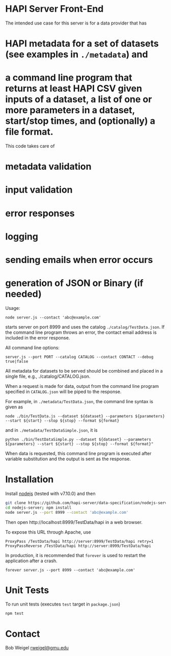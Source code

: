 # HAPI Server Front-End

The intended use case for this server is for a data provider that has

# HAPI metadata for a set of datasets (see examples in `./metadata`) and
# a command line program that returns at least HAPI CSV given inputs of a dataset, a list of one or more parameters in a dataset, start/stop times, and (optionally) a file format.

This code takes care of
# metadata validation
# input validation
# error responses
# logging
# sending emails when error occurs
# generation of JSON or Binary (if needed)

Usage:

`node server.js --contact 'abc@example.com'`

starts server on port 8999 and uses the catalog `./catalog/TestData.json`. If the command line program throws an error, the contact email address is included in the error response.
 
All command line options:

`server.js --port PORT --catalog CATALOG --contact CONTACT --debug true|false`

All metadata for datasets to be served should be combined and placed in a single file, e.g., ./catalog/CATALOG.json.

When a request is made for data, output from the command line program specified in `CATALOG.json` will be piped to the response.

For example, in `./metadata/TestData.json`, the command line syntax is given as

`node ./bin/TestData.js --dataset ${dataset} --parameters ${parameters} --start ${start} --stop ${stop} --format ${format}`

and in `./metadata/TestDataSimple.json`, it is

`python ./bin/TestDataSimple.py --dataset ${dataset} --parameters ${parameters} --start ${start} --stop ${stop} --format ${format}"`

When data is requested, this command line program is executed after variable substitution and the output is sent as the response.

# Installation

Install [nodejs](https://nodejs.org/en/download/) (tested with v7.10.0) and then

```bash
git clone https://github.com/hapi-server/data-specification/nodejs-server
cd nodejs-server; npm install
node server.js --port 8999 --contact 'abc@example.com'
```

Then open http://localhost:8999/TestData/hapi in a web browser.

To expose this URL through Apache, use

```
ProxyPass /TestData/hapi http://server:8999/TestData/hapi retry=1
ProxyPassReverse /TestData/hapi http://server:8999/TestData/hapi
```

In production, it is recommended that `forever` is used to restart the application after a crash.

```
forever server.js --port 8999 --contact 'abc@example.com'
```

# Unit Tests

To run unit tests (executes `test` target in `package.json`)

```
npm test
```

# Contact

Bob Weigel <rweigel@gmu.edu>